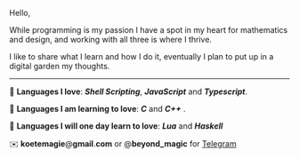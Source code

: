Hello, 

While programming is my passion I have a spot in my heart for mathematics and design, and working with all three is where I thrive.

I like to share what I learn and how I do it, eventually I plan to put up in a digital garden my thoughts.

___

💙 **Languages I love**: ***Shell Scripting***, ***JavaScript*** and ***Typescript***.

🖤 **Languages I am learning to love**: ***C*** and ***C++*** .

🤍 **Languages I will one day learn to love**: ***Lua*** and ***Haskell***

✉️ **koetemagie**@**gmail**.**com** or @**beyond_magic** for [Telegram](https://telegram.org/)
